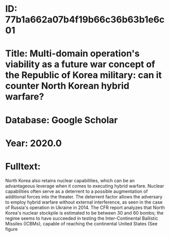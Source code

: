 # ID: 77b1a662a07b4f19b66c36b63b1e6c01
# Title: Multi-domain operation's viability as a future war concept of the Republic of Korea military: can it counter North Korean hybrid warfare?
# Database: Google Scholar
# Year: 2020.0
# Fulltext:
North Korea also retains nuclear capabilities, which can be an advantageous leverage when it comes to executing hybrid warfare.
Nuclear capabilities often serve as a deterrent to a possible augmentation of additional forces into the theater.
The deterrent factor allows the adversary to employ hybrid warfare without external interference, as seen in the case of Russia's operation in Ukraine in 2014.
The CFR report analyzes that North Korea's nuclear stockpile is estimated to be between 30 and 60 bombs; the regime seems to have succeeded in testing the Inter-Continental Ballistic Missiles (ICBMs), capable of reaching the continental United States (See figure
